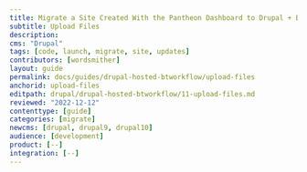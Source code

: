 ```yaml
---
title: Migrate a Site Created With the Pantheon Dashboard to Drupal + Build Tools
subtitle: Upload Files
description: 
cms: "Drupal"
tags: [code, launch, migrate, site, updates]
contributors: [wordsmither]
layout: guide
permalink: docs/guides/drupal-hosted-btworkflow/upload-files
anchorid: upload-files
editpath: drupal/drupal-hosted-btworkflow/11-upload-files.md
reviewed: "2022-12-12"
contenttype: [guide]
categories: [migrate]
newcms: [drupal, drupal9, drupal10]
audience: [development]
product: [--]
integration: [--]
---
```


<Partial file="drupal/migrate-add-files-part1.md" />
   <Partial file="drupal/migrate-add-files-part2-not-nested.md" />
   <Partial file="drupal/migrate-add-files-part3.md" />
